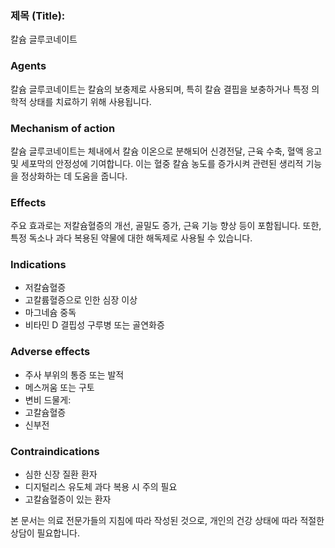 

### 제목 (Title):
칼슘 글루코네이트

### Agents
칼슘 글루코네이트는 칼슘의 보충제로 사용되며, 특히 칼슘 결핍을 보충하거나 특정 의학적 상태를 치료하기 위해 사용됩니다.

### Mechanism of action
칼슘 글루코네이트는 체내에서 칼슘 이온으로 분해되어 신경전달, 근육 수축, 혈액 응고 및 세포막의 안정성에 기여합니다. 이는 혈중 칼슘 농도를 증가시켜 관련된 생리적 기능을 정상화하는 데 도움을 줍니다.

### Effects
주요 효과로는 저칼슘혈증의 개선, 골밀도 증가, 근육 기능 향상 등이 포함됩니다. 또한, 특정 독소나 과다 복용된 약물에 대한 해독제로 사용될 수 있습니다.

### Indications
- 저칼슘혈증
- 고칼륨혈증으로 인한 심장 이상
- 마그네슘 중독
- 비타민 D 결핍성 구루병 또는 골연화증

### Adverse effects
- 주사 부위의 통증 또는 발적
- 메스꺼움 또는 구토 
- 변비 
드물게: 
- 고칼슘혈증 
- 신부전

### Contraindications
- 심한 신장 질환 환자 
- 디지털리스 유도체 과다 복용 시 주의 필요 
- 고칼슘혈증이 있는 환자 

본 문서는 의료 전문가들의 지침에 따라 작성된 것으로, 개인의 건강 상태에 따라 적절한 상담이 필요합니다.
